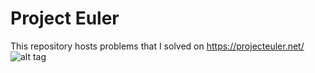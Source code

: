# Project Euler
This repository hosts problems that I solved on https://projecteuler.net/
![alt tag](https://projecteuler.net/profile/arun.thekkuden.png)
